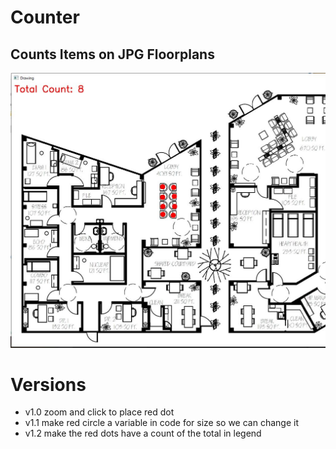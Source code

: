 # Counter
## Counts Items on JPG Floorplans

![screenshot](screenshot.jpg)

# Versions
- v1.0 zoom and click to place red dot
- v1.1 make red circle a variable in code for size so we can change it
- v1.2 make the red dots have a count of the total in legend
